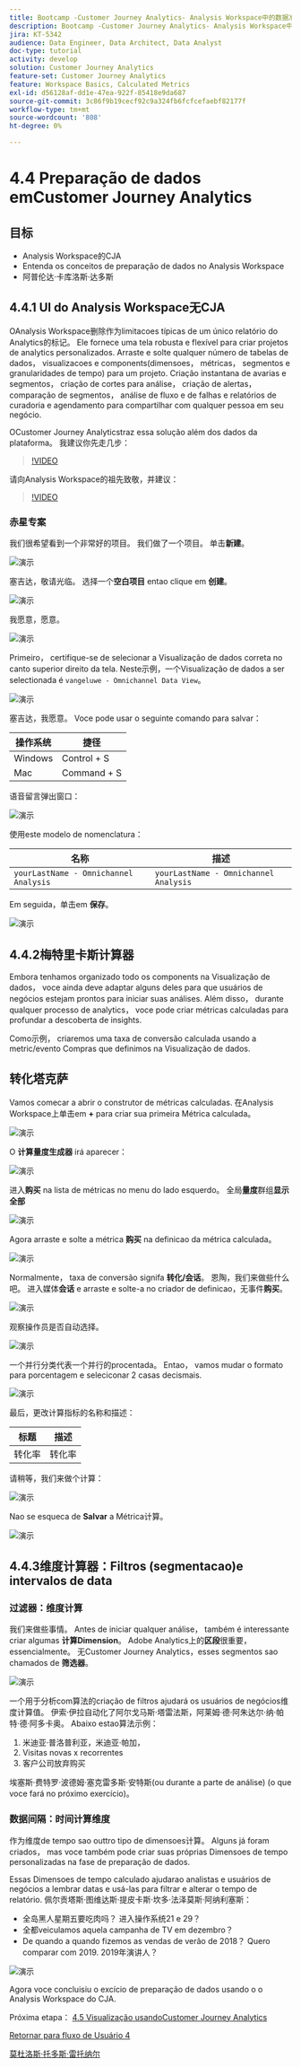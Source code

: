 ```yaml
---
title: Bootcamp -Customer Journey Analytics- Analysis Workspace中的数据准备 — 巴西
description: Bootcamp -Customer Journey Analytics- Analysis Workspace中的数据准备 — 巴西
jira: KT-5342
audience: Data Engineer, Data Architect, Data Analyst
doc-type: tutorial
activity: develop
solution: Customer Journey Analytics
feature-set: Customer Journey Analytics
feature: Workspace Basics, Calculated Metrics
exl-id: d56128af-dd1e-47ea-922f-85418e9da687
source-git-commit: 3c86f9b19cecf92c9a324fb6fcfcefaebf82177f
workflow-type: tm+mt
source-wordcount: '808'
ht-degree: 0%

---
```


# 4.4 Preparação de dados emCustomer Journey Analytics

## 目标

- Analysis Workspace的CJA
- Entenda os conceitos de preparação de dados no Analysis Workspace
- 阿普伦达·卡库洛斯·达多斯

## 4.4.1 UI do Analysis Workspace无CJA

OAnalysis Workspace删除作为limitacoes típicas de um único relatório do Analytics的标记。 Ele fornece uma tela robusta e flexível para criar projetos de analytics personalizados. Arraste e solte qualquer número de tabelas de dados， visualizacoes e components(dimensoes， métricas， segmentos e granularidades de tempo) para um projeto. Criação instantana de avarias e segmentos， criação de cortes para análise， criação de alertas， comparação de segmentos， análise de fluxo e de falhas e relatórios de curadoria e agendamento para compartilhar com qualquer pessoa em seu negócio.

OCustomer Journey Analyticstraz essa solução além dos dados da plataforma。 我建议你先走几步：

>[!VIDEO](https://video.tv.adobe.com/v/35109?quality=12&learn=on)

请向Analysis Workspace的祖先致敬，并建议：

>[!VIDEO](https://video.tv.adobe.com/v/26266?quality=12&learn=on)

### 赤星专案

我们很希望看到一个非常好的项目。 我们做了一个项目。 单击&#x200B;**新建**。

![演示](./images/prmenu.png)

塞吉达，敬请光临。 选择一个&#x200B;**空白项目** entao clique em **创建**。

![演示](./images/prmenu1.png)

我愿意，愿意。

![演示](./images/premptyprojects.png)

Primeiro， certifique-se de selecionar a Visualização de dados correta no canto superior direito da tela. Neste示例，一个Visualização de dados a ser selectionada é `vangeluwe - Omnichannel Data View`。

![演示](./images/prdv.png)

塞吉达，我愿意。 Voce pode usar o seguinte comando para salvar：

| 操作系统 | 捷径 |
| ----------------- |-------------| 
| Windows | Control + S |
| Mac | Command + S |

语音留言弹出窗口：

![演示](./images/prsave.png)

使用este modelo de nomenclatura：

| 名称 | 描述 |
| ----------------- |-------------| 
| `yourLastName - Omnichannel Analysis` | `yourLastName - Omnichannel Analysis` |

Em seguida，单击em **保存**。

![演示](./images/prsave2.png)

## 4.4.2梅特里卡斯计算器

Embora tenhamos organizado todo os components na Visualização de dados， voce ainda deve adaptar alguns deles para que usuários de negócios estejam prontos para iniciar suas análises. Além disso， durante qualquer processo de analytics， voce pode criar métricas calculadas para profundar a descoberta de insights.

Como示例， criaremos uma taxa de conversão calculada usando a metric/evento Compras que definimos na Visualização de dados.

## 转化塔克萨

Vamos comecar a abrir o construtor de métricas calculadas. 在Analysis Workspace上单击em **+** para criar sua primeira Métrica calculada。

![演示](./images/pradd.png)

O **计算量度生成器** irá aparecer：

![演示](./images/prbuilder.png)

进入&#x200B;**购买** na lista de métricas no menu do lado esquerdo。 全局&#x200B;**量度**&#x200B;群组&#x200B;**显示全部**

![演示](./images/calcbuildercr1.png)

Agora arraste e solte a métrica **购买** na definicao da métrica calculada。

![演示](./images/calcbuildercr2.png)

Normalmente， taxa de conversão signifa **转化/会话**。 恩陶，我们来做些什么吧。 进入媒体&#x200B;**会话** e arraste e solte-a no criador de definicao，无事件&#x200B;**购买**。

![演示](./images/calcbuildercr3.png)

观察操作员是否自动选择。

![演示](./images/calcbuildercr4.png)

一个并行分类代表一个并行的procentada。 Entao， vamos mudar o formato para porcentagem e seleciconar 2 casas decismais.

![演示](./images/calcbuildercr5.png)

最后，更改计算指标的名称和描述：

| 标题 | 描述 |
| ----------------- |-------------| 
| 转化率 | 转化率 |

请稍等，我们来做个计算：

![演示](./images/calcbuildercr6.png)

Nao se esqueca de **Salvar** a Métrica计算。

![演示](./images/pr9.png)

## 4.4.3维度计算器：Filtros (segmentacao)e intervalos de data

### 过滤器：维度计算

我们来做些事情。 Antes de iniciar qualquer análise， também é interessante criar algumas **计算Dimension**。 Adobe Analytics上的&#x200B;**区段**&#x200B;很重要， essencialmente。 无Customer Journey Analytics，esses segmentos sao chamados de **筛选器**。

![演示](./images/prfilters.png)

一个用于分析com算法的criação de filtros ajudará os usuários de negócios维度计算值。 伊索·伊拉自动化了阿尔戈马斯·塔雷法斯，阿莱姆·德·阿朱达尔·纳·帕特·德·阿多卡奥。 Abaixo estao算法示例：

1. 米迪亚·普洛普利亚，米迪亚·帕加，
2. Visitas novas x recorrentes
3. 客户公司放弃购买

埃塞斯·费特罗·波德姆·塞克雷多斯·安特斯(ou durante a parte de análise) (o que voce fará no próximo exercício)。

### 数据间隔：时间计算维度

作为维度de tempo sao outtro tipo de dimensoes计算。 Alguns já foram criados， mas voce também pode criar suas próprias Dimensoes de tempo personalizadas na fase de preparação de dados.

Essas Dimensoes de tempo calculado ajudarao analistas e usuários de negócios a lembrar datas e usá-las para filtrar e alterar o tempo de relatório. 佩尔贡塔斯·图维达斯·提皮卡斯·坎多·法泽莫斯·阿纳利塞斯：

- 全岛黑人星期五要吃肉吗？ 进入操作系统21 e 29？
- 全都veiculamos aquela campanha de TV em dezembro？
- De quando a quando fizemos as vendas de verão de 2018？ Quero comparar com 2019. 2019年演讲人？

![演示](./images/timedimensions.png)

Agora voce concluisiu o excício de preparação de dados usando o o Analysis Workspace do CJA.

Próxima etapa： [4.5 Visualização usandoCustomer Journey Analytics](./ex5.md)

[Retornar para fluxo de Usuário 4](./uc4.md)

[莫杜洛斯·托多斯·雷托纳尔](./../../overview.md)
